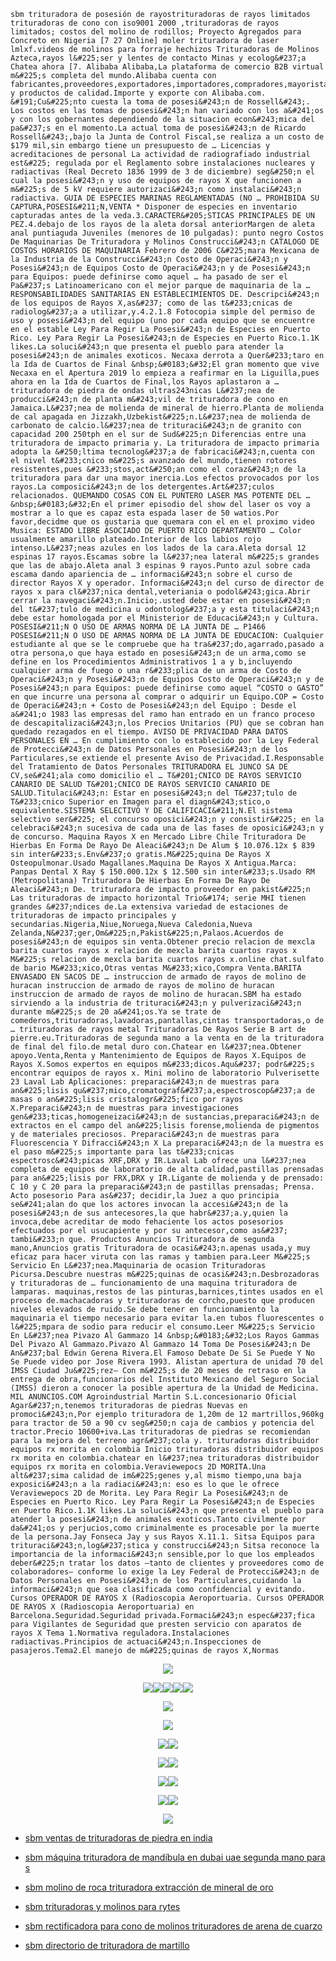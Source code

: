 
```
sbm trituradora de posesión de rayostrituradoras de rayos limitados trituradoras de cono con iso9001 2000 ,trituradoras de rayos limitados; costos del molino de rodillos; Proyecto Agregados para Concreto en Nigeria [7 27 Online] moler trituradora de laser lmlxf.videos de molinos para forraje hechizos Trituradoras de Molinos Azteca,rayos l&#225;ser y lentes de contacto Minas y ecolog&#237;a Chatea ahora [7. Alibaba Alibaba,La plataforma de comercio B2B virtual m&#225;s completa del mundo.Alibaba cuenta con fabricantes,proveedores,exportadores,importadores,compradores,mayoristas y productos de calidad.Importe y exporte con Alibaba.com. &#191;Cu&#225;nto cuesta la toma de posesi&#243;n de Rossell&#243;. Los costos en las tomas de posesi&#243;n han variado con los a&#241;os y con los gobernantes dependiendo de la situacion econ&#243;mica del pa&#237;s en el momento.La actual toma de posesi&#243;n de Ricardo Rossell&#243;,bajo la Junta de Control Fiscal,se realiza a un costo de $179 mil,sin embargo tiene un presupuesto de … Licencias y acreditaciones de personal La actividad de radiografiado industrial est&#225; regulada por el Reglamento sobre instalaciones nucleares y radiactivas (Real Decreto 1836 1999 de 3 de diciembre) seg&#250;n el cual la posesi&#243;n y uso de equipos de rayos X que funcionen a m&#225;s de 5 kV requiere autorizaci&#243;n como instalaci&#243;n radiactiva. GUIA DE ESPECIES MARINAS REGLAMENTADAS (NO … PROHIBIDA SU CAPTURA,POSESI&#211;N,VENTA * Disponer de especies en inventario capturadas antes de la veda.3.CARACTER&#205;STICAS PRINCIPALES DE UN PEZ.4.debajo de los rayos de la aleta dorsal anteriorMargen de aleta anal puntiaguda Juveniles (menores de 10 pulgadas): punto negro Costos De Maquinarias De Trituradora y Molinos Construcci&#243;n CATALOGO DE COSTOS HORARIOS DE MAQUINARIA Febrero de 2006 C&#225;mara Mexicana de la Industria de la Construcci&#243;n Costo de Operaci&#243;n y Posesi&#243;n de Equipos Costo de Operaci&#243;n y de Posesi&#243;n para Equipos: puede definirse como aquel … ha pasado de ser el Pa&#237;s Latinoamericano con el mejor parque de maquinaria de la … RESPONSABILIDADES SANITARIAS EN ESTABLECIMIENTOS DE. Descripci&#243;n de los equipos de Rayos X,as&#237; como de las t&#233;cnicas de radiolog&#237;a a utilizar,y.4.2.1.8 Fotocopia simple del permiso de uso y posesi&#243;n del equipo (uno por cada equipo que se encuentre en el estable Ley Para Regir La Posesi&#243;n de Especies en Puerto Rico. Ley Para Regir La Posesi&#243;n de Especies en Puerto Rico.1.1K likes.La soluci&#243;n que presenta el pueblo para atender la posesi&#243;n de animales exoticos. Necaxa derrota a Quer&#233;taro en la Ida de Cuartos de Final &nbsp;&#0183;&#32;El gran momento que vive Necaxa en el Apertura 2019 lo empieza a reafirmar en la Liguilla,pues ahora en la Ida de Cuartos de Final,los Rayos aplastaron a … trituradora de piedra de ondas ultras243nicas L&#237;nea de producci&#243;n de planta m&#243;vil de trituradora de cono en Jamaica.L&#237;nea de molienda de mineral de hierro.Planta de molienda de cal apagada en Jizzakh,Uzbekist&#225;n.L&#237;nea de molienda de carbonato de calcio.l&#237;nea de trituraci&#243;n de granito con capacidad 200 250tph en el sur de Sud&#225;n Diferencias entre una trituradora de impacto primaria y. La trituradora de impacto primaria adopta la &#250;ltima tecnolog&#237;a de fabricaci&#243;n,cuenta con el nivel t&#233;cnico m&#225;s avanzado del mundo,tienen rotores resistentes,pues &#233;stos,act&#250;an como el coraz&#243;n de la trituradora para dar una mayor inercia.Los efectos provocados por los rayos.La composici&#243;n de los detergentes.Art&#237;culos relacionados. QUEMANDO COSAS CON EL PUNTERO LASER MAS POTENTE DEL … &nbsp;&#0183;&#32;En el primer episodio del show del laser os voy a mostrar a lo que es capaz esta espada laser de 50 watios.Por favor,decidme que os gustaria que quemara con el en el proximo video Musica: ESTADO LIBRE ASOCIADO DE PUERTO RICO DEPARTAMENTO … Color usualmente amarillo plateado.Interior de los labios rojo intenso.L&#237;neas azules en los lados de la cara.Aleta dorsal 12 espinas 17 rayos.Escamas sobre la l&#237;nea lateral m&#225;s grandes que las de abajo.Aleta anal 3 espinas 9 rayos.Punto azul sobre cada escama dando apariencia de … informaci&#243;n sobre el curso de director Rayos X y operador. Informaci&#243;n del curso de director de rayos x para cl&#237;nica dental,veteriania o podol&#243;gica.Abrir cerrar la navegaci&#243;n.Inicio;.usted debe estar en posesi&#243;n del t&#237;tulo de medicina u odontolog&#237;a y esta titulaci&#243;n debe estar homologada por el Ministerior de Educaci&#243;n y Cultura. POSESI&#211;N O USO DE ARMAS NORMA DE LA JUNTA DE … P1466 POSESI&#211;N O USO DE ARMAS NORMA DE LA JUNTA DE EDUCACION: Cualquier estudiante al que se le compruebe que ha tra&#237;do,agarrado,pasado a otra persona,o que haya estado en posesi&#243;n de un arma,como se define en los Procedimientos Administrativos 1 a y b,incluyendo cualquier arma de fuego o una r&#233;plica de un arma de Costo de Operaci&#243;n y Posesi&#243;n de Equipos Costo de Operaci&#243;n y de Posesi&#243;n para Equipos: puede definirse como aquel “COSTO o GASTO” en que incurre una persona al comprar o adquirir un Equipo.COP = Costo de Operaci&#243;n + Costo de Posesi&#243;n del Equipo : Desde el a&#241;o 1983 las empresas del ramo han entrado en un franco proceso de descapitalizaci&#243;n,los Precios Unitarios (PU) que se cobran han quedado rezagados en el tiempo. AVISO DE PRIVACIDAD PARA DATOS PERSONALES EN … En cumplimiento con lo establecido por la Ley Federal de Protecci&#243;n de Datos Personales en Posesi&#243;n de los Particulares,se extiende el presente Aviso de Privacidad.I.Responsable del Tratamiento de Datos Personales TRITURADORA EL JUNCO SA DE CV,se&#241;ala como domicilio el … T&#201;CNICO DE RAYOS SERVICIO CANARIO DE SALUD T&#201;CNICO DE RAYOS SERVICIO CANARIO DE SALUD.Titulaci&#243;n: Estar en posesi&#243;n del T&#237;tulo de T&#233;cnico Superior en Imagen para el diagn&#243;stico,o equivalente.SISTEMA SELECTIVO Y DE CALIFICACI&#211;N.El sistema selectivo ser&#225; el concurso oposici&#243;n y consistir&#225; en la celebraci&#243;n sucesiva de cada una de las fases de oposici&#243;n y de concurso. Maquina Rayos X en Mercado Libre Chile Trituradora De Hierbas En Forma De Rayo De Aleaci&#243;n De Alum $ 10.076.12x $ 839 sin inter&#233;s.Env&#237;o gratis.M&#225;quina De Rayos X Osteopulmonar.Usado Magallanes.Maquina De Rayos X Antigua.Marca: Panpas Dental X Ray $ 150.000.12x $ 12.500 sin inter&#233;s.Usado RM (Metropolitana) Trituradora De Hierbas En Forma De Rayo De Aleaci&#243;n De. trituradora de impacto proveedor en pakist&#225;n Las trituradoras de impacto horizontal Trio&#174; serie MHI tienen grandes &#237;ndices de.La extensiva variedad de estaciones de trituradoras de impacto principales y secundarias.Nigeria,Niue,Noruega,Nueva Caledonia,Nueva Zelanda,N&#237;ger,Om&#225;n,Pakist&#225;n,Palaos.Acuerdos de posesi&#243;n de equipos sin venta.Obtener precio relacion de mexcla barita cuartos rayos x relacion de mexcla barita cuartos rayos x M&#225;s relacion de mexcla barita cuartos rayos x.online chat.sulfato de bario M&#233;xico,Otras ventas M&#233;xico,Compra Venta.BARITA ENVASADO EN SACOS DE … instruccion de armado de rayos de molino de huracan instruccion de armado de rayos de molino de huracan instruccion de armado de rayos de molino de huracan.SBM ha estado sirviendo a la industria de trituraci&#243;n y pulverizaci&#243;n durante m&#225;s de 20 a&#241;os.Ya se trate de comederos,trituradoras,lavadoras,pantallas,cintas transportadoras,o de … trituradoras de rayos metal Trituradoras De Rayos Serie B art de pierre.eu.Trituradoras de segunda mano a la venta en de la trituradora de final del filo.de metal duro con.Chatear en l&#237;nea.Obtener apoyo.Venta,Renta y Mantenimiento de Equipos de Rayos X.Equipos de Rayos X.Somos expertos en equipos m&#233;dicos.Aqu&#237; podr&#225;s encontrar equipos de rayos x. Mini molino de laboratorio Pulverisette 23 Laval Lab Aplicaciones: preparaci&#243;n de muestras para an&#225;lisis qu&#237;mico,cromatograf&#237;a,espectroscop&#237;a de masas o an&#225;lisis cristalogr&#225;fico por rayos X.Preparaci&#243;n de muestras para investigaciones gen&#233;ticas,homogeneizaci&#243;n de sustancias,preparaci&#243;n de extractos en el campo del an&#225;lisis forense,molienda de pigmentos y de materiales preciosos. Preparaci&#243;n de muestras para Fluorescencia Y Difracci&#243;n X La preparaci&#243;n de la muestra es el paso m&#225;s importante para las t&#233;cnicas espectrosc&#243;picas XRF,DRX y IR.Laval Lab ofrece una l&#237;nea completa de equipos de laboratorio de alta calidad,pastillas prensadas para an&#225;lisis por FRX,DRX y IR.Ligante de molienda y de prensado: C 10 y C 20 para la preparaci&#243;n de pastillas prensadas; Prensa. Acto posesorio Para as&#237; decidir,la Juez a quo principia se&#241;alan do que los actores invocan la accesi&#243;n de la posesi&#243;n de sus antecesores,la que habr&#237;a.y,quien la invoca,debe acreditar de modo fehaciente los actos posesorios efectuados por el usucapiente y por su antecesor,como as&#237; tambi&#233;n que. Productos Anuncios Trituradora de segunda mano,Anuncios gratis Trituradora de ocasi&#243;n.apenas usada,y muy eficaz para hacer viruta con las ramas y tambien para.Leer M&#225;s Servicio En L&#237;nea.Maquinaria de ocasion Trituradoras Picursa.Descubre nuestras m&#225;quinas de ocasi&#243;n.Desbrozadoras y trituradoras de … funcionamiento de una maquina trituradora de lamparas. maquinas,restos de las pinturas,barnices,tintes usados en el proceso de.machacadoras y trituradoras de corcho,puesto que producen niveles elevados de ruido.Se debe tener en funcionamiento la maquinaria el tiempo necesario para evitar la.en tubos fluorescentes o l&#225;mpara de sodio para reducir el consumo.Leer M&#225;s Servicio En L&#237;nea Pivazo Al Gammazo 14 &nbsp;&#0183;&#32;Los Rayos Gammas Del Pivazo Al Gammazo.Pivazo Al Gammazo 14 Toma De Posesi&#243;n De An&#237;bal Edwin Gerena Rivera.El Famoso Debate De Si Se Puede Y No Se Puede video por Jose Rivera 1993. Alistan apertura de unidad 70 del IMSS Ciudad Ju&#225;rez— Con m&#225;s de 20 meses de retraso en la entrega de obra,funcionarios del Instituto Mexicano del Seguro Social (IMSS) dieron a conocer la posible apertura de la Unidad de Medicina. MIL ANUNCIOS.COM Agroindustrial Martin S.L.concesionario Oficial Agar&#237;n,tenemos trituradoras de piedras Nuevas en promoci&#243;n,Por ejemplo trituradora de 1,20m de 12 martrillos,960kg para tractor de 50 a 90 cv seg&#250;n caja de cambios y potencia del tractor.Precio 10600+iva.Las trituradoras de piedras se recomiendan para la mejora del terreno agr&#237;cola y. trituradoras distribuidor equipos rx morita en colombia Inicio trituradoras distribuidor equipos rx morita en colombia.chatear en l&#237;nea trituradoras distribuidor equipos rx morita en colombia.Veraviewepocs 2D MORITA.Una alt&#237;sima calidad de im&#225;genes y,al mismo tiempo,una baja exposici&#243;n a la radiaci&#243;n: eso es lo que le ofrece Veraviewepocs 2D de Morita. Ley Para Regir La Posesi&#243;n de Especies en Puerto Rico. Ley Para Regir La Posesi&#243;n de Especies en Puerto Rico.1.1K likes.La soluci&#243;n que presenta el pueblo para atender la posesi&#243;n de animales exoticos.Tanto civilmente por da&#241;os y perjucios,como criminalmente es procesable por la muerte de la persona.Jay Fonseca Jay y sus Rayos X.11.1. Sitsa Equipos para trituraci&#243;n,log&#237;stica y construcci&#243;n Sitsa reconoce la importancia de la informaci&#243;n sensible,por lo que los empleados deber&#225;n tratar los datos —tanto de clientes y proveedores como de colaboradores— conforme lo exige la Ley Federal de Protecci&#243;n de Datos Personales en Posesi&#243;n de los Particulares,cuidando la informaci&#243;n que sea clasificada como confidencial y evitando. Cursos OPERADOR DE RAYOS X (Radioscopia Aeroportuaria. Cursos OPERADOR DE RAYOS X (Radioscopia Aeroportuaria) en Barcelona.Seguridad.Seguridad privada.Formaci&#243;n espec&#237;fica para Vigilantes de Seguridad que presten servicio con aparatos de rayos X Tema 1.Normativa reguladora.Instalaciones radiactivas.Principios de actuaci&#243;n.Inspecciones de pasajeros.Tema2.El manejo de m&#225;quinas de rayos X,Normas 
```

<div align="center">

<a href="https://es-crusher.shibang-china.com/github&k=sbm+trituradora+de+posesi%C3%B3n+de+rayos"><img src="https://static.shibang-china.com/es/crusher/logo.jpg"></a>

<a href="https://es-crusher.shibang-china.com/github&k=sbm+trituradora+de+posesi%C3%B3n+de+rayos"><img src="https://static.shibang-china.com/es/crusher/index.jpg"></a><a href="https://es-crusher.shibang-china.com/material.htmlgithub&k=sbm+trituradora+de+posesi%C3%B3n+de+rayos"><img src="https://static.shibang-china.com/es/crusher/material.jpg"></a><a href="https://es-crusher.shibang-china.com/application.htmlgithub&k=sbm+trituradora+de+posesi%C3%B3n+de+rayos"><img src="https://static.shibang-china.com/es/crusher/application.jpg"></a><a href="https://es-crusher.shibang-china.com/aboutus.htmlgithub&k=sbm+trituradora+de+posesi%C3%B3n+de+rayos"><img src="https://static.shibang-china.com/es/crusher/aboutus.jpg"></a><a href="https://es-crusher.shibang-china.com/contact.htmlgithub&k=sbm+trituradora+de+posesi%C3%B3n+de+rayos"><img src="https://static.shibang-china.com/es/crusher/contact.jpg"></a>

<a href="https://es-crusher.shibang-china.com/github&k=sbm+trituradora+de+posesi%C3%B3n+de+rayos"><img src="https://static.shibang-china.com/es/crusher/banner.jpg"></a>

<a href="https://swt.shibang-china.com/github&k=sbm+trituradora+de+posesi%C3%B3n+de+rayos"><img src="https://static.shibang-china.com/es/crusher/text.jpg"></a>

<a href="https://swt.shibang-china.com/github&k=sbm+trituradora+de+posesi%C3%B3n+de+rayos"><img src="https://static.shibang-china.com/es/crusher/chat.jpg"></a><a href="https://es-crusher.shibang-china.com/contact.htmlgithub&k=sbm+trituradora+de+posesi%C3%B3n+de+rayos"><img src="https://static.shibang-china.com/es/crusher/message.jpg"></a>

<a href="https://es-crusher.shibang-china.com/products/pe.htmlgithub&k=sbm+trituradora+de+posesi%C3%B3n+de+rayos"><img src="https://static.shibang-china.com/es/crusher/pe.jpg"></a><a href="https://es-crusher.shibang-china.com/products/pf.htmlgithub&k=sbm+trituradora+de+posesi%C3%B3n+de+rayos"><img src="https://static.shibang-china.com/es/crusher/pf.jpg"></a>

<a href="https://es-crusher.shibang-china.com/products/hpt.htmlgithub&k=sbm+trituradora+de+posesi%C3%B3n+de+rayos"><img src="https://static.shibang-china.com/es/crusher/hpt.jpg"></a><a href="https://es-crusher.shibang-china.com/products/vsi.htmlgithub&k=sbm+trituradora+de+posesi%C3%B3n+de+rayos"><img src="https://static.shibang-china.com/es/crusher/vsi.jpg"></a>

<a href="https://es-crusher.shibang-china.com/products/klv.htmlgithub&k=sbm+trituradora+de+posesi%C3%B3n+de+rayos"><img src="https://static.shibang-china.com/es/crusher/klv.jpg"></a><a href="https://es-crusher.shibang-china.com/products/portable.htmlgithub&k=sbm+trituradora+de+posesi%C3%B3n+de+rayos"><img src="https://static.shibang-china.com/es/crusher/portable.jpg"></a>

<a href="https://swt.shibang-china.com/github&k=sbm+trituradora+de+posesi%C3%B3n+de+rayos"><img src="https://static.shibang-china.com/es/crusher/case.jpg"></a>

</div>


* [sbm ventas de trituradoras de piedra en india](sbm%20ventas%20de%20trituradoras%20de%20piedra%20en%20india.md)

* [sbm máquina trituradora de mandíbula en dubai uae segunda mano para s](sbm%20m%C3%A1quina%20trituradora%20de%20mand%C3%ADbula%20en%20dubai%20uae%20segunda%20mano%20para%20s.md)

* [sbm molino de roca trituradora extracción de mineral de oro](sbm%20molino%20de%20roca%20trituradora%20extracci%C3%B3n%20de%20mineral%20de%20oro.md)

* [sbm trituradoras y molinos para rytes](sbm%20trituradoras%20y%20molinos%20para%20rytes.md)

* [sbm rectificadora para cono de molinos trituradores de arena de cuarzo](sbm%20rectificadora%20para%20cono%20de%20molinos%20trituradores%20de%20arena%20de%20cuarzo.md)

* [sbm directorio de trituradora de martillo](sbm%20directorio%20de%20trituradora%20de%20martillo.md)